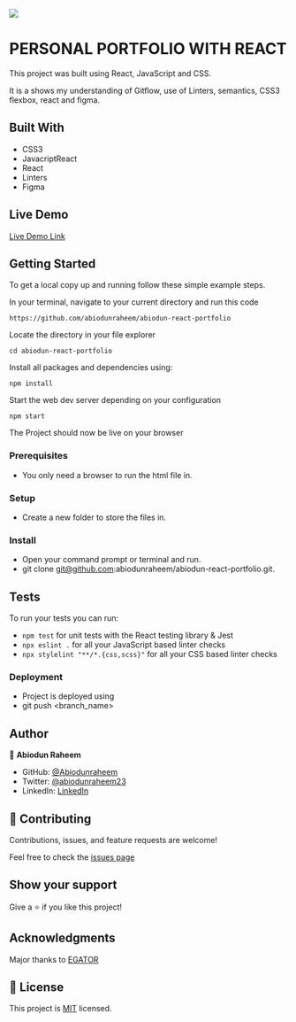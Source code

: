 ![](https://img.shields.io/badge/Microverse-blueviolet)

# PERSONAL PORTFOLIO WITH REACT


This project was built using React, JavaScript and CSS.

It is a shows my understanding of Gitflow, use of Linters, semantics, CSS3 flexbox, react and figma.

## Built With

- CSS3
- JavacriptReact
- React
- Linters
- Figma

## Live Demo
[Live Demo Link](https://abiodun-portfolio.netlify.app/)


## Getting Started
To get a local copy up and running follow these simple example steps.

In your terminal, navigate to your current directory and run this code

`https://github.com/abiodunraheem/abiodun-react-portfolio`

Locate the directory in your file explorer

`cd abiodun-react-portfolio`

Install all packages and dependencies using:

`npm install`

Start the web dev server depending on your configuration

`npm start`

The Project should now be live on your browser

### Prerequisites

- You only need a browser to run the html file in.

### Setup

- Create a new folder to store the files in.

### Install

- Open your command prompt or terminal and run.
- git clone git@github.com:abiodunraheem/abiodun-react-portfolio.git.


## Tests
To run your tests you can run:
- `npm test` for unit tests with the React testing library & Jest
- `npx eslint .` for all your JavaScript based linter checks
- `npx stylelint "**/*.{css,scss}"` for all your CSS based linter checks
### Deployment

- Project is deployed using
- git push <branch_name>



## Author

👤 **Abiodun Raheem**

- GitHub: [@Abiodunraheem](https://github.com/Abiodunraheem)
- Twitter: [@abiodunraheem23](https://twitter.com/abiodunraheem23)
- LinkedIn: [LinkedIn](https://www.linkedin.com/in/abiodun-raheem)

## 🤝 Contributing

Contributions, issues, and feature requests are welcome!

Feel free to check the [issues page](https://github.com/abiodunraheem/abiodun-react-portfolio)

## Show your support

Give a ⭐️ if you like this project!

## Acknowledgments
Major thanks to [EGATOR](https://twitter.com/egator)


## 📝 License

This project is [MIT](./MIT.md) licensed.
